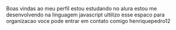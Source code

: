 Boas vindas ao meu perfil
estou estudando no alura
estou me desenvolvendo na linguagem javascript
ultilizo esse espaco para organizacao
voce pode entrar em contato comigo 
henriquepedro12
